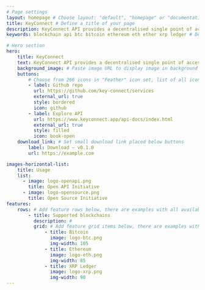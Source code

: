 ```yaml
---
# Page settings
layout: homepage # Choose layout: "default", "homepage" or "documentation-archive"
title: KeyConnect # Define a title of your page
description: KeyConnect API provides a decentralised single point of access to all blockchains. # Define a description of your page
keywords: blockchain api btc bitcoin ethereum eth ether xrp ledger # Define keywords for search engines

# Hero section
hero:
    title: KeyConnect
    text: KeyConnect API provides a decentralised single point of access to all blockchains.
    background_image: # Paste image URL to display image in background of hero section
    buttons: 
        # Choose from 266 icons in "Feather" icon set, list of all icons is available here - https://feathericons.com
        - label: Github repo
          url: https://github.com/key-connect/services
          external_url: true
          style: bordered
          icon: github
        - label: Explore API
          url: https://www.keyconnect.app/api-docs/index.html
          external_url: true
          style: filled
          icon: book-open
    download_link: # Set small download link placed below buttons
        label: Download — v0.1.0
        url: https://example.com

images-horizontal-list:
    title: Usage
    list:
      - image: logo-openapi.png
        title: Open API Initiative
      - image: logo-opensource.png
        title: Open Source Initiative
features:
    rows: # Add feature rows below, there are examples with all available options
        - title: Supported blockchains
          description: #
          grid: # Add feature grid items below, there are examples with all available options
              - title: Bitcoin
                image: logo-btc.png
                img-width: 105
              - title: Ethereum
                image: logo-eth.png
                img-width: 85
              - title: XRP Ledger
                image: logo-xrp.png
                img-width: 90
---
```

